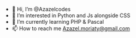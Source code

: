 - 👋 Hi, I’m @Azazelcodes
- 👀 I’m interested in Python and Js alongside CSS
- 🌱 I’m currently learning PHP & Pascal
- 📫 How to reach me Azazel.moriaty@gmail.com

<!---
Azazelcodes/Azazelcodes is a ✨ special ✨ repository because its `README.md` (this file) appears on your GitHub profile.
You can click the Preview link to take a look at your changes.
--->
